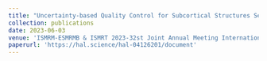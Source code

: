 ```yaml
---
title: "Uncertainty-based Quality Control for Subcortical Structures Segmentation in T1-weighted Brain MRI"
collection: publications
date: 2023-06-03
venue: 'ISMRM-ESMRMB & ISMRT 2023-32st Joint Annual Meeting International Society for Magnetic Resonance in Medecine'
paperurl: 'https://hal.science/hal-04126201/document'
---
```

